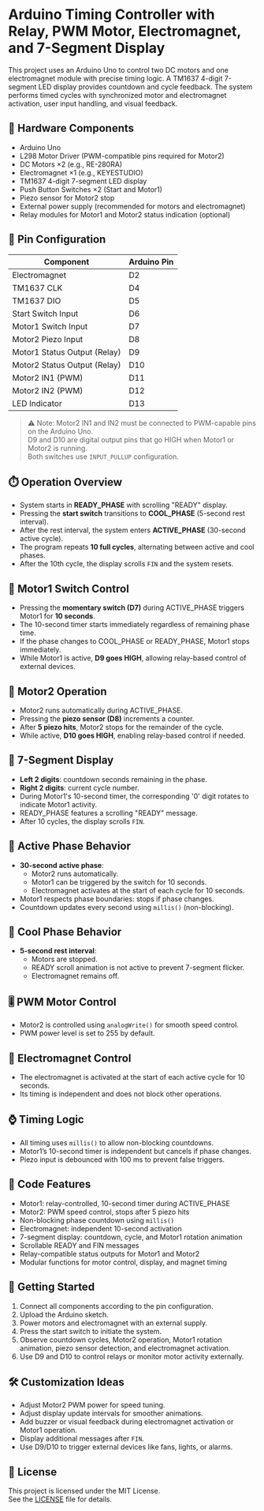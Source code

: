 # Arduino Timing Controller with Relay, PWM Motor, Electromagnet, and 7-Segment Display

This project uses an Arduino Uno to control two DC motors and one electromagnet module with precise timing logic. A TM1637 4-digit 7-segment LED display provides countdown and cycle feedback. The system performs timed cycles with synchronized motor and electromagnet activation, user input handling, and visual feedback.

## 🔧 Hardware Components

- Arduino Uno  
- L298 Motor Driver (PWM-compatible pins required for Motor2)  
- DC Motors ×2 (e.g., RE-280RA)  
- Electromagnet ×1 (e.g., KEYESTUDIO)  
- TM1637 4-digit 7-segment LED display  
- Push Button Switches ×2 (Start and Motor1)  
- Piezo sensor for Motor2 stop  
- External power supply (recommended for motors and electromagnet)  
- Relay modules for Motor1 and Motor2 status indication (optional)

## 📍 Pin Configuration

| Component                    | Arduino Pin |
|-----------------------------|-------------|
| Electromagnet               | D2          |
| TM1637 CLK                  | D4          |
| TM1637 DIO                  | D5          |
| Start Switch Input          | D6          |
| Motor1 Switch Input         | D7          |
| Motor2 Piezo Input          | D8          |
| Motor1 Status Output (Relay)| D9          |
| Motor2 Status Output (Relay)| D10         |
| Motor2 IN1 (PWM)            | D11         |
| Motor2 IN2 (PWM)            | D12         |
| LED Indicator               | D13         |

> ⚠️ Note: Motor2 IN1 and IN2 must be connected to PWM-capable pins on the Arduino Uno.  
> D9 and D10 are digital output pins that go HIGH when Motor1 or Motor2 is running.  
> Both switches use `INPUT_PULLUP` configuration.

## ⏱️ Operation Overview

- System starts in **READY_PHASE** with scrolling "READY" display.  
- Pressing the **start switch** transitions to **COOL_PHASE** (5-second rest interval).  
- After the rest interval, the system enters **ACTIVE_PHASE** (30-second active cycle).  
- The program repeats **10 full cycles**, alternating between active and cool phases.  
- After the 10th cycle, the display scrolls `FIN` and the system resets.

## 🔹 Motor1 Switch Control

- Pressing the **momentary switch (D7)** during ACTIVE_PHASE triggers Motor1 for **10 seconds**.  
- The 10-second timer starts immediately regardless of remaining phase time.  
- If the phase changes to COOL_PHASE or READY_PHASE, Motor1 stops immediately.  
- While Motor1 is active, **D9 goes HIGH**, allowing relay-based control of external devices.

## 🔹 Motor2 Operation

- Motor2 runs automatically during ACTIVE_PHASE.  
- Pressing the **piezo sensor (D8)** increments a counter.  
- After **5 piezo hits**, Motor2 stops for the remainder of the cycle.  
- While active, **D10 goes HIGH**, enabling relay-based control if needed.

## 🔹 7-Segment Display

- **Left 2 digits**: countdown seconds remaining in the phase.  
- **Right 2 digits**: current cycle number.  
- During Motor1's 10-second timer, the corresponding '0' digit rotates to indicate Motor1 activity.  
- READY_PHASE features a scrolling "READY" message.  
- After 10 cycles, the display scrolls `FIN`.

## 🔹 Active Phase Behavior

- **30-second active phase**:  
  - Motor2 runs automatically.  
  - Motor1 can be triggered by the switch for 10 seconds.  
  - Electromagnet activates at the start of each cycle for 10 seconds.  
- Motor1 respects phase boundaries: stops if phase changes.  
- Countdown updates every second using `millis()` (non-blocking).

## 🔹 Cool Phase Behavior

- **5-second rest interval**:  
  - Motors are stopped.  
  - READY scroll animation is not active to prevent 7-segment flicker.  
  - Electromagnet remains off.

## 🎚️ PWM Motor Control

- Motor2 is controlled using `analogWrite()` for smooth speed control.  
- PWM power level is set to 255 by default.

## 🧲 Electromagnet Control

- The electromagnet is activated at the start of each active cycle for 10 seconds.  
- Its timing is independent and does not block other operations.

## ⌚ Timing Logic

- All timing uses `millis()` to allow non-blocking countdowns.  
- Motor1’s 10-second timer is independent but cancels if phase changes.  
- Piezo input is debounced with 100 ms to prevent false triggers.

## 📄 Code Features

- Motor1: relay-controlled, 10-second timer during ACTIVE_PHASE  
- Motor2: PWM speed control, stops after 5 piezo hits  
- Non-blocking phase countdown using `millis()`  
- Electromagnet: independent 10-second activation  
- 7-segment display: countdown, cycle, and Motor1 rotation animation  
- Scrollable READY and FIN messages  
- Relay-compatible status outputs for Motor1 and Motor2  
- Modular functions for motor control, display, and magnet timing

## 🚀 Getting Started

1. Connect all components according to the pin configuration.  
2. Upload the Arduino sketch.  
3. Power motors and electromagnet with an external supply.  
4. Press the start switch to initiate the system.  
5. Observe countdown cycles, Motor2 operation, Motor1 rotation animation, piezo sensor detection, and electromagnet activation.  
6. Use D9 and D10 to control relays or monitor motor activity externally.

## 🛠️ Customization Ideas

- Adjust Motor2 PWM power for speed tuning.  
- Adjust display update intervals for smoother animations.  
- Add buzzer or visual feedback during electromagnet activation or Motor1 operation.  
- Display additional messages after `FIN`.  
- Use D9/D10 to trigger external devices like fans, lights, or alarms.

## 📜 License

This project is licensed under the MIT License.  
See the [LICENSE](LICENSE) file for details.
